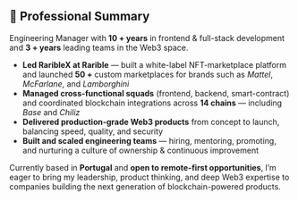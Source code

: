## 📝 Professional Summary

Engineering Manager with **10 + years** in frontend & full-stack development and **3 + years** leading teams in the Web3 space.

- **Led RaribleX at Rarible** — built a white-label NFT-marketplace platform and launched **50 +** custom marketplaces for brands such as *Mattel*, *McFarlane*, and *Lamborghini*  
- **Managed cross-functional squads** (frontend, backend, smart-contract) and coordinated blockchain integrations across **14 chains** — including *Base* and *Chiliz*  
- **Delivered production-grade Web3 products** from concept to launch, balancing speed, quality, and security  
- **Built and scaled engineering teams** — hiring, mentoring, promoting, and nurturing a culture of ownership & continuous improvement  

Currently based in **Portugal** and **open to remote-first opportunities**, I’m eager to bring my leadership, product thinking, and deep Web3 expertise to companies building the next generation of blockchain-powered products.
